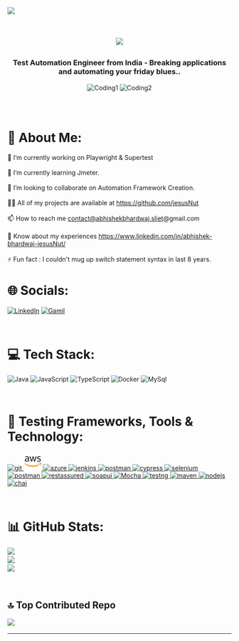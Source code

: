 [![](https://visitcount.itsvg.in/api?id=jesusNut&icon=1&color=0)](https://visitcount.itsvg.in)

<h1 align="center">
    <img src="https://readme-typing-svg.herokuapp.com/?font=Righteous&size=35&center=true&vCenter=true&width=800&height=70&duration=4000&lines=Hi+There!+👋;+I'm+Abhishek+Bhardwaj+aka+JesusNut;" />
</h1>
<h3 align="center">Test Automation Engineer from India - Breaking applications and automating your friday blues..</h3>

<div align="center">
 <img align="center" alt="Coding1" width="500" src="https://media1.tenor.com/m/DhdRi3Mq7c8AAAAC/bugs-bunny-software.gif" style="width: 50%;">
 <img align="center" alt="Coding2" width="500" src="https://media.tenor.com/rePDfDWO3XoAAAAd/hacking.gif" style="width: 50%;">
 </div>

<br><br>

# 💫 About Me:
🔭 I’m currently working on Playwright & Supertest <br><br>🌱 I’m currently learning Jmeter.<br><br>👯 I’m looking to collaborate on Automation Framework Creation.<br><br>👨‍💻 All of my projects are available at https://github.com/jesusNut<br><br>📫 How to reach me contact@abhishekbhardwaj.sliet@gmail.com<br><br>📄 Know about my experiences https://www.linkedin.com/in/abhishek-bhardwaj-jesusNut/<br><br>⚡ Fun fact : I couldn't mug up switch statement syntax in last 8 years.


# 🌐 Socials:
[![LinkedIn](https://img.shields.io/badge/LinkedIn-%230077B5.svg?logo=linkedin&logoColor=white)](https://linkedin.com/in/abhishek-bhardwaj-jesusNut) 
[![Gamil](https://img.shields.io/badge/Gmail-333333?style=for-the-badge&logo=gmail&logoColor=red)](mailto:abhishekbhardwaj.sliet@gmail.com) 

<br>

# 💻 Tech Stack:
![Java](https://img.shields.io/badge/java-%23ED8B00.svg?style=for-the-badge&logo=openjdk&logoColor=white) ![JavaScript](https://img.shields.io/badge/javascript-%23323330.svg?style=for-the-badge&logo=javascript&logoColor=%23F7DF1E) ![TypeScript](https://img.shields.io/badge/typescript-%23007ACC.svg?style=for-the-badge&logo=typescript&logoColor=white) ![Docker](https://img.shields.io/badge/docker-%230db7ed.svg?style=for-the-badge&logo=docker&logoColor=white)
![MySql](https://img.shields.io/badge/mysql-%2300000f.svg?style=for-the-badge&logo=mysql&logoColor=white)

<br>

# 🤟 Testing Frameworks, Tools & Technology:
<p align="left">
  <a href="https://git-scm.com/" target="_blank" rel="noreferrer"> <img src="https://www.vectorlogo.zone/logos/git-scm/git-scm-icon.svg" alt="git" width="40" height="40" /> </a>
    <a href="https://aws.amazon.com" target="_blank" rel="noreferrer">
        <img src="https://raw.githubusercontent.com/devicons/devicon/master/icons/amazonwebservices/amazonwebservices-original-wordmark.svg" alt="aws" width="40" height="40" />
    </a>
    <a href="https://azure.microsoft.com/en-in/" target="_blank" rel="noreferrer"> <img src="https://www.vectorlogo.zone/logos/microsoft_azure/microsoft_azure-icon.svg" alt="azure" width="40" height="40" /> </a>
    <a href="https://www.jenkins.io" target="_blank" rel="noreferrer"> <img src="https://www.vectorlogo.zone/logos/jenkins/jenkins-icon.svg" alt="jenkins" width="40" height="40" /> </a>
       <a href="https://playwright.dev/" target="_blank" rel="noreferrer"> <img src="https://seeklogo.com/images/P/playwright-logo-22FA8B9E63-seeklogo.com.png" alt="postman" width="40" height="40" /> </a>
  <a href="https://www.cypress.io" target="_blank" rel="noreferrer">
        <img src="https://static-00.iconduck.com/assets.00/cypress-icon-2048x2048-swmlmjca.png" alt="cypress" width="40" height="40" />
    </a>
      <a href="https://www.selenium.dev" target="_blank" rel="noreferrer">
        <img src="https://raw.githubusercontent.com/detain/svg-logos/780f25886640cef088af994181646db2f6b1a3f8/svg/selenium-logo.svg" alt="selenium" width="40" height="40" />
    </a>
    <a href="https://postman.com" target="_blank" rel="noreferrer"> <img src="https://www.vectorlogo.zone/logos/getpostman/getpostman-icon.svg" alt="postman" width="40" height="40" /> </a>
<a href="https://github.com/rest-assured" target="_blank" rel="noreferrer"> <img src="https://avatars.githubusercontent.com/u/19369327?s=200&v=4" alt="restassured" width="40" height="40" /> </a>
<a href="https://www.soapui.org/" target="_blank" rel="noreferrer"> <img src="https://static1.smartbear.co/smartbearbrand/media/images/home/soapui-icon.svg" alt="soapui" width="40" height="40" /> </a>
    <a href="https://mochajs.org/" target="_blank" rel="noreferrer"> <img src="https://p7.hiclipart.com/preview/21/493/315/mocha-node-js-javascript-software-testing-npm-github.jpg" alt="Mocha" width="40" height="40" /> </a>
  <a href="https://testng.org/" target="_blank" rel="noreferrer"> <img src="https://i.pinimg.com/564x/7f/60/db/7f60db65eac12c8d02e45280dd53381a.jpg" alt="testng" width="40" height="40" /> </a>
    <a href="https://maven.apache.org/" target="_blank" rel="noreferrer"> <img src="https://www.vectorlogo.zone/logos/apache_maven/apache_maven-icon.svg" alt="maven" width="40" height="40" /> </a>
       <a href="https://nodejs.org/en" target="_blank" rel="noreferrer"> <img src="https://logowik.com/content/uploads/images/nodejs.jpg" alt="nodejs" width="40" height="40" /> </a>
  <a href="https://www.chaijs.com/" target="_blank" rel="noreferrer"> <img src="https://www.vectorlogo.zone/logos/chaijs/chaijs-icon.svg" alt="chai" width="40" height="40" /> </a>
</p>

<br>

# 📊 GitHub Stats:
![](https://github-readme-stats.vercel.app/api?username=jesusnut&theme=algolia&hide_border=false&include_all_commits=false&count_private=false)<br/>
![](https://github-readme-streak-stats.herokuapp.com/?user=jesusnut&theme=algolia&hide_border=false)<br/>
![](https://github-readme-stats.vercel.app/api/top-langs/?username=jesusnut&theme=algolia&hide_border=false&include_all_commits=false&count_private=false&layout=compact)

<br>

## 🔝 Top Contributed Repo
![](https://github-contributor-stats.vercel.app/api?username=jesusNut&limit=4&theme=algolia&combine_all_yearly_contributions=true)

---



